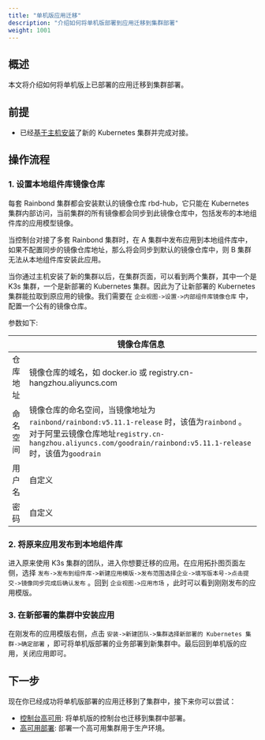 ```yaml
---
title: "单机版应用迁移"
description: "介绍如何将单机版部署到应用迁移到集群部署"
weight: 1001
---
```


## 概述

本文将介绍如何将单机版上已部署的应用迁移到集群部署。

## 前提

- 已经[基于主机安装](/docs/installation/install-with-ui/#从主机开始安装)了新的 Kubernetes 集群并完成对接。

## 操作流程

### 1. 设置本地组件库镜像仓库

每套 Rainbond 集群都会安装默认的镜像仓库 rbd-hub，它只能在 Kubernetes 集群内部访问，当前集群的所有镜像都会同步到此镜像仓库中，包括发布的本地组件库的应用模型镜像。

当控制台对接了多套 Rainbond 集群时，在 A 集群中发布应用到本地组件库中，如果不配置同步的镜像仓库地址，那么将会同步到默认的镜像仓库中，则 B 集群无法从本地组件库安装此应用。

当你通过主机安装了新的集群以后，在集群页面，可以看到两个集群，其中一个是 K3s 集群，一个是新部署的 Kubernetes 集群。因此为了让新部署的 Kubernetes 集群能拉取到原应用的镜像。我们需要在 `企业视图->设置->内部组件库镜像仓库` 中，配置一个公有的镜像仓库。

参数如下:

|  | 镜像仓库信息 |
| ---- | ---- |
| 仓库地址 | 镜像仓库的域名，如 docker.io 或 registry.cn-hangzhou.aliyuncs.com |
| 命名空间 | 镜像仓库的命名空间，当镜像地址为`rainbond/rainbond:v5.11.1-release` 时，该值为`rainbond` 。对于阿里云镜像仓库地址`registry.cn-hangzhou.aliyuncs.com/goodrain/rainbond:v5.11.1-release`时，该值为`goodrain` |
| 用户名 | 自定义 |
| 密码 | 自定义 |

### 2. 将原来应用发布到本地组件库

进入原来使用 K3s 集群的团队，进入你想要迁移的应用。在应用拓扑图页面左侧，选择 `发布->发布到组件库->新建应用模版->发布范围选择企业->填写版本号->点击提交->镜像同步完成后确认发布` 。回到 `企业视图->应用市场` ，此时可以看到刚刚发布的应用模版。

### 3. 在新部署的集群中安装应用

在刚发布的应用模版右侧，点击 `安装->新建团队->集群选择新部署的 Kubernetes 集群->确定部署` ，即可将单机版部署的业务部署到新集群中。最后回到单机版的应用，关闭应用即可。

## 下一步

现在你已经成功将单机版部署的应用迁移到了集群中，接下来你可以尝试：

- [控制台高可用](/docs/installation/ha-deployment/console-recover): 将单机版的控制台也迁移到集群中部署。
- [高可用部署](/docs/installation/ha-deployment/): 部署一个高可用集群用于生产环境。
